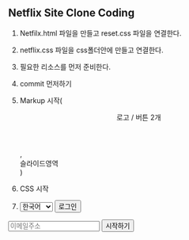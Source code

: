 ## Netflix Site Clone Coding

1. Netfilx.html 파일을 만들고 reset.css 파일을 연결한다.
2. netflix.css 파일을 css폴더안에 만들고 연결한다.
3. 필요한 리소스를 먼저 준비한다.
4. commit 먼저하기
5. Markup 시작( <header> 로고 / 버튼 2개 </header>, <section>슬라이드영역</section> )
6. CSS 시작

7. <select>
       <option value="ko">한국어</option>
       <option value="en">English</option>
   </select>
   <button type="button">로그인</button>

  <form>
       <input type="email" placeholder="이메일주소" required>
       <button type="submit">시작하기</button>
   </form>
